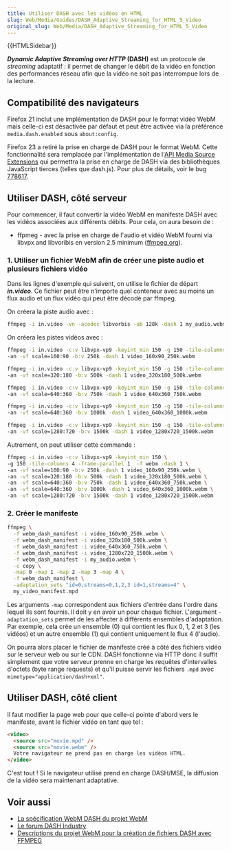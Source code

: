 ```yaml
---
title: Utiliser DASH avec les vidéos en HTML
slug: Web/Media/Guides/DASH_Adaptive_Streaming_for_HTML_5_Video
original_slug: Web/Media/DASH_Adaptive_Streaming_for_HTML_5_Video
---
```


{{HTMLSidebar}}

**_Dynamic Adaptive Streaming over HTTP_ (DASH)** est un protocole de _streaming_ adaptatif : il permet de changer le débit de la vidéo en fonction des performances réseau afin que la vidéo ne soit pas interrompue lors de la lecture.

## Compatibilité des navigateurs

Firefox 21 inclut une implémentation de DASH pour le format vidéo WebM mais celle-ci est désactivée par défaut et peut être activée via la préférence `media.dash.enabled` sous `about:config`.

Firefox 23 a retiré la prise en charge de DASH pour le format WebM. Cette fonctionnalité sera remplacée par l'implémentation de l'[API Media Source Extensions](https://www.w3.org/TR/media-source/) qui permettra la prise en charge de DASH via des bibliothèques JavaScript tierces (telles que dash.js). Pour plus de détails, voir le bug [778617](https://bugzilla.mozilla.org/show_bug.cgi?id=778617).

## Utiliser DASH, côté serveur

Pour commencer, il faut convertir la vidéo WebM en manifeste DASH avec les vidéos associées aux différents débits. Pour cela, on aura besoin de :

- ffpmeg - avec la prise en charge de l'audio et vidéo WebM fourni via libvpx and libvoribis en version 2.5 minimum ([ffmpeg.org](https://www.ffmpeg.org/)).

### 1. Utiliser un fichier WebM afin de créer une piste audio et plusieurs fichiers vidéo

Dans les lignes d'exemple qui suivent, on utilise le fichier de départ **_in.video_**. Ce fichier peut être n'importe quel conteneur avec au moins un flux audio et un flux vidéo qui peut être décodé par ffmpeg.

On créera la piste audio avec :

```bash
ffmpeg -i in.video -vn -acodec libvorbis -ab 128k -dash 1 my_audio.webm
```

On créera les pistes vidéos avec :

```bash
ffmpeg -i in.video -c:v libvpx-vp9 -keyint_min 150 -g 150 -tile-columns 4 -frame-parallel 1  -f webm -dash 1 \
-an -vf scale=160:90 -b:v 250k -dash 1 video_160x90_250k.webm
```

```bash
ffmpeg -i in.video -c:v libvpx-vp9 -keyint_min 150 -g 150 -tile-columns 4 -frame-parallel 1  -f webm -dash 1 \
-an -vf scale=320:180 -b:v 500k -dash 1 video_320x180_500k.webm
```

```bash
ffmpeg -i in.video -c:v libvpx-vp9 -keyint_min 150 -g 150 -tile-columns 4 -frame-parallel 1  -f webm -dash 1 \
-an -vf scale=640:360 -b:v 750k -dash 1 video_640x360_750k.webm
```

```bash
ffmpeg -i in.video -c:v libvpx-vp9 -keyint_min 150 -g 150 -tile-columns 4 -frame-parallel 1  -f webm -dash 1 \
-an -vf scale=640:360 -b:v 1000k -dash 1 video_640x360_1000k.webm
```

```bash
ffmpeg -i in.video -c:v libvpx-vp9 -keyint_min 150 -g 150 -tile-columns 4 -frame-parallel 1  -f webm -dash 1 \
-an -vf scale=1280:720 -b:v 1500k -dash 1 video_1280x720_1500k.webm
```

Autrement, on peut utiliser cette commande :

```bash
ffmpeg -i in.video -c:v libvpx-vp9 -keyint_min 150 \
-g 150 -tile-columns 4 -frame-parallel 1  -f webm -dash 1 \
-an -vf scale=160:90 -b:v 250k -dash 1 video_160x90_250k.webm \
-an -vf scale=320:180 -b:v 500k -dash 1 video_320x180_500k.webm \
-an -vf scale=640:360 -b:v 750k -dash 1 video_640x360_750k.webm \
-an -vf scale=640:360 -b:v 1000k -dash 1 video_640x360_1000k.webm \
-an -vf scale=1280:720 -b:v 1500k -dash 1 video_1280x720_1500k.webm
```

### 2. Créer le manifeste

```bash
ffmpeg \
  -f webm_dash_manifest -i video_160x90_250k.webm \
  -f webm_dash_manifest -i video_320x180_500k.webm \
  -f webm_dash_manifest -i video_640x360_750k.webm \
  -f webm_dash_manifest -i video_1280x720_1500k.webm \
  -f webm_dash_manifest -i my_audio.webm \
  -c copy \
  -map 0 -map 1 -map 2 -map 3 -map 4 \
  -f webm_dash_manifest \
  -adaptation_sets "id=0,streams=0,1,2,3 id=1,streams=4" \
  my_video_manifest.mpd
```

Les arguments `-map` correspondent aux fichiers d'entrée dans l'ordre dans lequel ils sont fournis. Il doit y en avoir un pour chaque fichier. L'argument `-adaptation_sets` permet de les affecter à différents ensembles d'adaptation. Par exemple, cela crée un ensemble (0) qui contient les flux 0, 1, 2 et 3 (les vidéos) et un autre ensemble (1) qui contient uniquement le flux 4 (l'audio).

On pourra alors placer le fichier de manifeste créé à côté des fichiers vidéo sur le serveur web ou sur le CDN. DASH fonctionne via HTTP donc il suffit simplement que votre serveur prenne en charge les requêtes d'intervalles d'octets (byte range requests) et qu'il puisse servir les fichiers `.mpd` avec `mimetype="application/dash+xml"`.

## Utiliser DASH, côté client

Il faut modifier la page web pour que celle-ci pointe d'abord vers le manifeste, avant le fichier vidéo en tant que tel :

```html
<video>
  <source src="movie.mpd" />
  <source src="movie.webm" />
  Votre navigateur ne prend pas en charge les vidéos HTML.
</video>
```

C'est tout !
Si le navigateur utilisé prend en charge DASH/MSE, la diffusion de la vidéo sera maintenant adaptative.

## Voir aussi

- [La spécification WebM DASH du projet WebM](http://wiki.webmproject.org/adaptive-streaming/webm-dash-specification)
- [Le forum DASH Industry](https://dashif.org/)
- [Descriptions du projet WebM pour la création de fichiers DASH avec FFMPEG](http://wiki.webmproject.org/adaptive-streaming/instructions-to-playback-adaptive-webm-using-dash)
